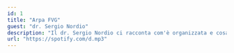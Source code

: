 ```yaml
---
id: 1
title: "Arpa FVG"
guest: "dr. Sergio Nordio"
description: "Il dr. Sergio Nordio ci racconta com'è organizzata e cosa fa ARPA FVG, l'Agenzia regionale per la protezione dell’ambiente del Friuli Venezia Giulia."
url: "https://spotify.com/d.mp3"
---
```

